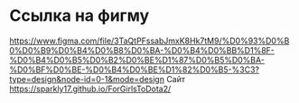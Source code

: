 # Ссылка на фигму
https://www.figma.com/file/3TaQtPFssabJmxK8Hk7tM9/%D0%93%D0%B0%D0%B9%D0%B4%D0%B8%D0%BA-%D0%B4%D0%BB%D1%8F-%D0%B4%D0%B5%D0%B2%D0%BE%D1%87%D0%B5%D0%BA-%D0%BF%D0%BE-%D0%B4%D0%BE%D1%82%D0%B5-%3C3?type=design&node-id=0-1&mode=design
Сайт
https://sparkly17.github.io/ForGirlsToDota2/
